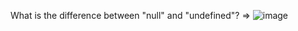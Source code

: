 What is the difference between "null" and "undefined"?
=> ![image](https://github.com/user-attachments/assets/ec64fdb4-6d46-4a9f-b441-a3a4680493c6)
